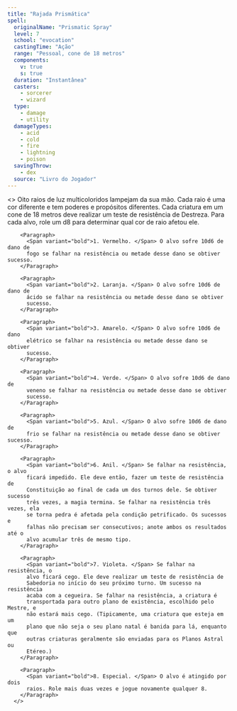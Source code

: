 ```yaml
---
title: "Rajada Prismática"
spell:
  originalName: "Prismatic Spray"
  level: 7
  school: "evocation"
  castingTime: "Ação"
  range: "Pessoal, cone de 18 metros"
  components:
    v: true
    s: true
  duration: "Instantânea"
  casters:
    - sorcerer
    - wizard
  type:
    - damage
    - utility
  damageTypes:
    - acid
    - cold
    - fire
    - lightning
    - poison
  savingThrow:
    - dex
  source: "Livro do Jogador"
---
```


<>
<Paragraph>
Oito raios de luz multicoloridos lampejam da sua mão. Cada raio é uma
cor diferente e tem poderes e propósitos diferentes. Cada criatura em
um cone de 18 metros deve realizar um teste de resistência de
Destreza. Para cada alvo, role um d8 para determinar qual cor de raio
afetou ele.
</Paragraph>

        <Paragraph>
          <Span variant="bold">1. Vermelho. </Span> O alvo sofre 10d6 de dano de
          fogo se falhar na resistência ou metade desse dano se obtiver sucesso.
        </Paragraph>

        <Paragraph>
          <Span variant="bold">2. Laranja. </Span> O alvo sofre 10d6 de dano de
          ácido se falhar na resistência ou metade desse dano se obtiver
          sucesso.
        </Paragraph>

        <Paragraph>
          <Span variant="bold">3. Amarelo. </Span> O alvo sofre 10d6 de dano
          elétrico se falhar na resistência ou metade desse dano se obtiver
          sucesso.
        </Paragraph>

        <Paragraph>
          <Span variant="bold">4. Verde. </Span> O alvo sofre 10d6 de dano de
          veneno se falhar na resistência ou metade desse dano se obtiver
          sucesso.
        </Paragraph>

        <Paragraph>
          <Span variant="bold">5. Azul. </Span> O alvo sofre 10d6 de dano de
          frio se falhar na resistência ou metade desse dano se obtiver sucesso.
        </Paragraph>

        <Paragraph>
          <Span variant="bold">6. Anil. </Span> Se falhar na resistência, o alvo
          ficará impedido. Ele deve então, fazer um teste de resistência de
          Constituição ao final de cada um dos turnos dele. Se obtiver sucesso
          três vezes, a magia termina. Se falhar na resistência três vezes, ela
          se torna pedra é afetada pela condição petrificado. Os sucessos e
          falhas não precisam ser consecutivos; anote ambos os resultados até o
          alvo acumular três de mesmo tipo.
        </Paragraph>

        <Paragraph>
          <Span variant="bold">7. Violeta. </Span> Se falhar na resistência, o
          alvo ficará cego. Ele deve realizar um teste de resistência de
          Sabedoria no início do seu próximo turno. Um sucesso na resistência
          acaba com a cegueira. Se falhar na resistência, a criatura é
          transportada para outro plano de existência, escolhido pelo Mestre, e
          não estará mais cego. (Tipicamente, uma criatura que esteja em um
          plano que não seja o seu plano natal é banida para lá, enquanto que
          outras criaturas geralmente são enviadas para os Planos Astral ou
          Etéreo.)
        </Paragraph>

        <Paragraph>
          <Span variant="bold">8. Especial. </Span> O alvo é atingido por dois
          raios. Role mais duas vezes e jogue novamente qualquer 8.
        </Paragraph>
      </>
